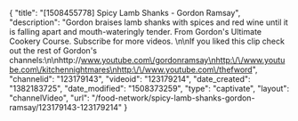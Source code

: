 {
    "title": "[1508455778] Spicy Lamb Shanks - Gordon Ramsay",
    "description": "Gordon braises lamb shanks with spices and red wine until it is falling apart and mouth-wateringly tender. From Gordon's Ultimate Cookery Course. Subscribe for more videos. \n\nIf you liked this clip check out the rest of Gordon's channels:\n\nhttp:\/\/www.youtube.com\/gordonramsay\nhttp:\/\/www.youtube.com\/kitchennightmares\nhttp:\/\/www.youtube.com\/thefword",
    "channelid": "123179143",
    "videoid": "123179214",
    "date_created": "1382183725",
    "date_modified": "1508373259",
    "type": "captivate",
    "layout": "channelVideo",
    "url": "\/food-network\/spicy-lamb-shanks-gordon-ramsay\/123179143-123179214"
}